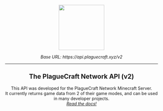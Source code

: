 <p align="center">
	<a href="https://plaguecraft.xyz">
	<img width="150" src="https://plaguecraft.xyz/assets/img/logo.png">
	</a>
</p>
<p align="center"><i>Base URL: https://api.plaguecraft.xyz/v2</i></p>

<hr>

<h2 align="center">The PlagueCraft Network API (v2)</h2>
    <p align="center">This API was developed for the PlagueCraft Network Minecraft Server.<br />
    It currently returns game data from 2 of their game modes, and can be used in many developer projects.<br />
    <i><a href="https://docs.plaguecraft.xyz">Read the docs!</a></i></p>